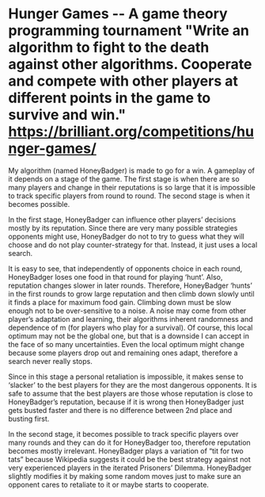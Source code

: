 Hunger Games -- A game theory programming tournament
"Write an algorithm to fight to the death against other algorithms. Cooperate and compete with other players at different points in the game to survive and win."
https://brilliant.org/competitions/hunger-games/
============
My algorithm (named HoneyBadger) is made to go for a win. A gameplay of it depends on a stage of the game. The first stage is when there are so many players and change in their reputations is so large that it is impossible to track specific players from round to round. The second stage is when it becomes possible.

In the first stage, HoneyBadger can influence other players’ decisions mostly by its reputation. Since there are very many possible strategies opponents might use, HoneyBadger do not to try to guess what they will choose and do not play counter-strategy for that. Instead, it just uses a local search.

It is easy to see, that independently of opponents choice in each round, HoneyBadger loses one food in that round for playing ‘hunt’. Also, reputation changes slower in later rounds. Therefore, HoneyBadger  ‘hunts’ in the first rounds to grow large reputation and then climb down slowly until it finds a place for maximum food gain. Climbing down must be slow enough not to be over-sensitive to a noise. A noise may come from other player’s adaptation and learning, their algorithms inherent randomness and dependence of m (for players who play for a survival). Of course, this local optimum may not be the global one, but that is a downside I can accept in the face of so many uncertainties. Even the local optimum might change because some players drop out and remaining ones adapt, therefore a search never really stops.

Since in this stage a personal retaliation is impossible, it makes sense to ‘slacker’ to the best players for they are the most dangerous opponents. It is safe to assume that the best players are those whose reputation is close to HoneyBadger’s reputation, because if it is wrong then HoneyBadger just gets busted faster and there is no difference between 2nd place and busting first.

In the second stage, it becomes possible to track specific players over many rounds and they can do it for HoneyBadger too, therefore reputation becomes mostly irrelevant. HoneyBadger plays a variation of “tit for two tats” because Wikipedia suggests it could be the best strategy against not very experienced players in the iterated Prisoners’ Dilemma. HoneyBadger slightly modifies it by making some random moves just to make sure an opponent cares to retaliate to it or maybe starts to cooperate.

